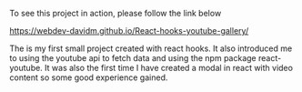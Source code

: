 To see this project in action, please follow the link below

https://webdev-davidm.github.io/React-hooks-youtube-gallery/

The  is my first small project created with react hooks. It also introduced me to using the youtube api to fetch data and using the npm package react-youtube. It was also the first time I have created a modal in react with video content so some good experience gained.
